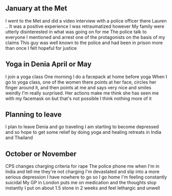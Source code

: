 ## January at the Met

I went to the Met and did a video interview with a police officer there Lauren ..
It was a positive experience
I was retraumatized however
My family were utterly disinterested in what was going on for me
The police talk to everyone I mentioned and arrest one of the protagonists on the basis of my claims
This guy was well known to the police and had been in prison more than once
I felt hopeful for justice

## Yoga in Denia April or May

I join a yoga class 
One morning I do a facepack at home before yoga
When I go to yoga class, one of the women there points at her face, circles her finger around it, and then points at me and says very nice and smiles weirdly
I'm really surprised. Her actions make me think she has seen me with my facemask on but that's not possible
I think nothing more of it 

## Planning to leave

I plan to leave Denia and go traveling
I am starting to become depressed and so hope to get some relief by doing yoga and healing retreats in India and Thailand

## October or November 

CPS changes charging criteria for rape
The police phone me when I'm in India and tell me they're not charging
I'm devastated and slip into a more serious depression
I have nowhere to go so I go home
I'm feeling constantly suicidal
My GP in London puts me on medication and the thoughts stop instantly
I put on about 1.5 stone in 2 weeks and feel lethargic and unwell
